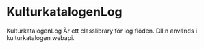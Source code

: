 ﻿# KulturkatalogenLog
KulturkatalogenLog Är ett classlibrary för log flöden. Dll:n används i kulturkatalogen webapi.

